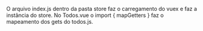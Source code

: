 O arquivo index.js dentro da pasta store faz o carregamento do vuex e faz a instância do store.
No Todos.vue o import { mapGetters } faz o mapeamento dos gets do todos.js.
